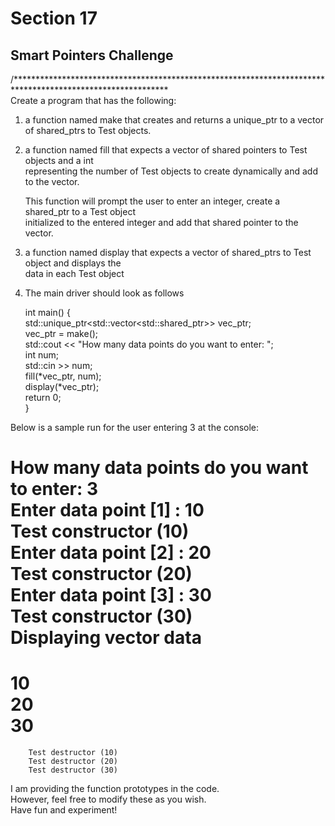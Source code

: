 # Section 17  
## Smart Pointers Challenge  
/***********************************************************************************************************  
Create a program that has the following:  

1. a function named make that creates and returns a unique_ptr to a vector of shared_ptrs to Test objects.  

2. a function named fill that expects a vector of shared pointers to Test objects and a int  
   representing the number of Test objects to create dynamically and add to the vector.  
   
   This function will prompt the user to enter an integer, create a shared_ptr to a Test object  
   initialized to the entered integer and add that shared pointer to the vector.  
   
3. a function named display that expects a vector of shared_ptrs to Test object and displays the  
   data in each Test object  
   
4. The main driver should look as follows  

    int main() {  
        std::unique_ptr<std::vector<std::shared_ptr<Test>>> vec_ptr;  
        vec_ptr = make();  
        std::cout << "How many data points do you want to enter: ";  
        int num;  
        std::cin >> num;  
        fill(*vec_ptr, num);  
        display(*vec_ptr);  
        return 0;  
    }  
    
Below is a sample run for the user entering 3 at the console:  
    
How many data points do you want to enter: 3  
Enter data point [1] : 10  
        Test constructor (10)  
Enter data point [2] : 20  
        Test constructor (20)  
Enter data point [3] : 30  
        Test constructor (30)  
Displaying vector data  
=======================  
10  
20  
30  
=======================  
        Test destructor (10)  
        Test destructor (20)  
        Test destructor (30)  

I am providing the function prototypes in the code.  
However, feel free to modify these as you wish.  
Have fun and experiment!  
